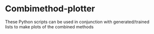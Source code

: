 # Combimethod-plotter
These Python scripts can be used in conjunction with generated/trained lists to make plots of the combined methods
